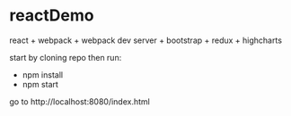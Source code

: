 # reactDemo
react + webpack + webpack dev server + bootstrap + redux + highcharts

start by cloning repo then run:

-  npm install
-  npm start

go to http://localhost:8080/index.html
